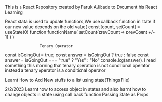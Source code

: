 This is a React Repository created by Faruk AJibade to Document his React Learning

React stata is used to update functions,We use callback function in state if our new value depends on the old value(
    const [count, setCount] = useState(0)
    function functionName(
    setCount(prevCount => prevCount +/- 1)
    )
)

                    Tenary Operator
const isGoingOut = true;
const answer = isGoingOut ? true : false
const answer = isGoingOut === "true" ? "Yes" : "No"
console.log(answer).
I read something this morning that tenary operation is not conditional operator instead a tenary operator is a conditional operator

Learnt How to Add New stuffs to a list using state(Things File)

2/2/2023
Learnt how to access object in states and also learnt how to change objects in state using call back function
                Passing State as Props
